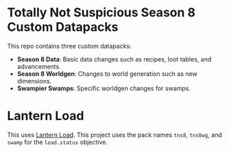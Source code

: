 # Totally Not Suspicious Season 8 Custom Datapacks

This repo contains three custom datapacks:

* **Season 8 Data**: Basic data changes such as recipes, loot tables, and advancements.
* **Season 8 Worldgen**: Changes to world generation such as new dimensions.
* **Swampier Swamps**: Specific worldgen changes for swamps.

# Lantern Load

This uses [Lantern Load](https://github.com/LanternMC/Load). This project uses the pack names `tns8`, `tns8wg`, and `swamp` for the `load.status` objective.